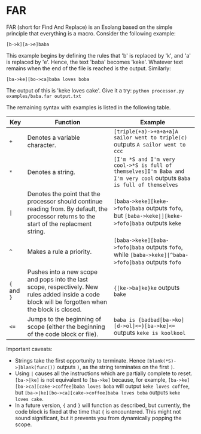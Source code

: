 # FAR

FAR (short for Find And Replace) is an Esolang based on the simple principle that everything is a macro. Consider the following example:

    [b->k][a->e]baba

This example begins by defining the rules that 'b' is replaced by 'k', and 'a' is replaced by 'e'. Hence, the text 'baba' becomes 'keke'. Whatever text remains when the end of the file is reached is the output. Similarly:

    [ba->ke][bo->ca]baba loves boba

The output of this is 'keke loves cake'. Give it a try: `python processor.py examples/baba.far output.txt`

The remaining syntax with examples is listed in the following table.

| Key | Function | Example |
| --- | -------- | ------- |
| `+` | Denotes a variable character. | `[triple(+a)->+a+a+a]A sailor went to triple(c)` outputs `A sailor went to ccc` |
| `*` | Denotes a string. | `[I'm *S and I'm very cool->*S is full of themselves]I'm Baba and I'm very cool` outputs `Baba is full of themselves` |
| `\|` | Denotes the point that the processor should continue reading from. By default, the processor returns to the start of the replacment string. | `[baba->keke][keke->fofo]baba` outputs `fofo`, but `[baba->keke\|][keke->fofo]baba` outputs `keke` |
| `^` | Makes a rule a priority. | `[baba->keke][baba->fofo]baba` outputs `fofo`, while `[baba->keke][^baba->fofo]baba` outputs `fofo` |
| `{` and `}` | Pushes into a new scope and pops into the last scope, respectively. New rules added inside a code block will be forgotten when the block is closed. | `{[ke->ba]ke}ke` outputs `bake` |
| `<=` | Jumps to the beginning of scope (either the beginning of the code block or file). | `baba is {badbad[ba->ko][d->ol]<=}[ba->ke]<=` outputs `keke is koolkool` |

Important caveats:
- Strings take the first opportunity to terminate. Hence `[blank(*S)->]blank(func())` outputs `)`, as the string terminates on the first `)`.
- Using `|` causes all the instructions which are partially complete to reset. `[ba->|ke]` is not equivalent to `[ba->ke]` because, for example, `[ba->ke][bo->ca][cake->coffee]baba loves boba` will output `keke loves coffee`, but `[ba->|ke][bo->ca][cake->coffee]baba loves boba` outputs `keke loves cake`.
- In a future version, `{` and `}` will function as described, but currently, the code block is fixed at the time that `{` is encountered. This might not sound significant, but it prevents you from dynamically popping the scope.
